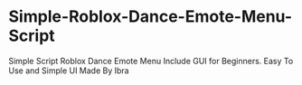 # Simple-Roblox-Dance-Emote-Menu-Script
Simple Script Roblox Dance Emote Menu Include GUI for Beginners. Easy To Use and Simple UI Made By Ibra
